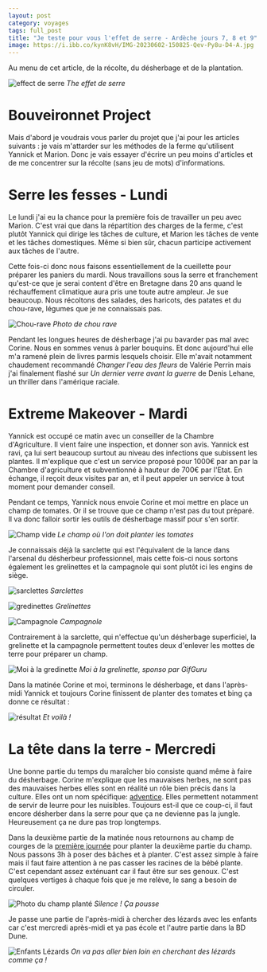 ```yaml
---
layout: post 
category: voyages
tags: full_post
title: "Je teste pour vous l'effet de serre - Ardèche jours 7, 8 et 9"
image: https://i.ibb.co/kynK8vH/IMG-20230602-150825-Qev-Py8u-D4-A.jpg
---
```


Au menu de cet article, de la récolte, du désherbage et de la plantation. 

![effect de serre](https://i.ibb.co/kynK8vH/IMG-20230602-150825-Qev-Py8u-D4-A.jpg)
_The effet de serre_

<!--more-->

# Bouveironnet Project

Mais d'abord je voudrais vous parler du projet que j'ai pour les articles suivants : je vais m'attarder sur les méthodes de la ferme qu'utilisent Yannick et Marion. Donc je vais essayer d'écrire un peu moins d'articles et de me concentrer sur la récolte (sans jeu de mots) d'informations.

# Serre les fesses - Lundi

Le lundi j'ai eu la chance pour la première fois de travailler un peu avec Marion. C'est vrai que dans la répartition des charges de la ferme, c'est plutôt Yannick qui dirige les tâches de culture, et Marion les tâches de vente et les tâches domestiques. Même si bien sûr, chacun participe activement aux tâches de l'autre.

Cette fois-ci donc nous faisons essentiellement de la cueillette pour préparer les paniers du mardi. 
Nous travaillons sous la serre et franchement qu'est-ce que je serai content d'être en Bretagne dans 20 ans quand le réchauffement climatique aura pris une toute autre ampleur. Je sue beaucoup. 
Nous récoltons des salades, des haricots, des patates et du chou-rave, légumes que je ne connaissais pas. 

![Chou-rave](https://i.ibb.co/qWRwPGm/IMG-20230531-163439-eue0c7-C883.jpg)
_Photo de chou rave_

Pendant les longues heures de désherbage j'ai pu bavarder pas mal avec Corine. Nous en sommes venus à parler bouquins. Et donc aujourd'hui elle m'a ramené plein de livres parmis lesquels choisir. Elle m'avait notamment chaudement recommandé _Changer l'eau des fleurs_ de Valérie Perrin mais j'ai finalement flashé sur _Un dernier verre avant la guerre_ de Denis Lehane, un thriller dans l'amérique raciale. 

# Extreme Makeover - Mardi 

Yannick est occupé ce matin avec un conseiller de la Chambre d'Agriculture. Il vient faire une inspection, et donner son avis. Yannick est ravi, ça lui sert beaucoup surtout au niveau des infections que subissent les plantes. Il m'explique que c'est un service proposé pour 1000€ par an par la Chambre d'agriculture et subventionné à hauteur de 700€ par l'Etat. En échange, il reçoit deux visites par an, et il peut appeler un service à tout moment pour demander conseil. 

Pendant ce temps, Yannick nous envoie Corine et moi mettre en place un champ de tomates. Or il se trouve que ce champ n'est pas du tout préparé. Il va donc falloir sortir les outils de désherbage massif pour s'en sortir.

![Champ vide](https://i.ibb.co/mXTQKXg/IMG-20230530-094307-Kl48p-Cw-T87.jpg)
_Le champ où l'on doit planter les tomates_

Je connaissais déjà la sarclette qui est l'équivalent de la lance dans l'arsenal du désherbeur professionnel, mais cette fois-ci nous sortons également les grelinettes et la campagnole qui sont plutôt ici les engins de siège.

![sarclettes](https://i.ibb.co/51kG6tm/IMG-20230530-094209-3-VZTsqv-N9-E.jpg)
_Sarclettes_

![gredinettes](https://i.ibb.co/ng1VDVn/IMG-20230530-094239-AHk-Ec7a-L5-R.jpg)
_Grelinettes_

![Campagnole](https://i.ibb.co/k5XKbBF/IMG-20230530-094135-BIJn-HOm-E0g.jpg)
_Campagnole_

Contrairement à la sarclette, qui n'effectue qu'un désherbage superficiel, la grelinette et la campagnole permettent toutes deux d'enlever les mottes de terre pour préparer un champ.

![Moi à la gredinette](https://i.ibb.co/bvwsBtg/Gif-20230531160244511-by-gifguru.gif)
_Moi à la grelinette, sponso par GifGuru_

Dans la matinée Corine et moi, terminons le désherbage, et dans l'après-midi Yannick et toujours Corine finissent de planter des tomates et bing ça donne ce résultat : 

![résultat](https://i.ibb.co/WWgZ2yv/IMG-20230530-185508-PHQp2-JWu8v.jpg)
_Et voilà !_

# La tête dans la terre - Mercredi

Une bonne partie du temps du maraîcher bio consiste quand même à faire du désherbage. Corine m'explique que les mauvaises herbes, ne sont pas des mauvaises herbes elles sont en réalité un rôle bien précis dans la culture. Elles ont un nom spécifique: [adventice](https://fr.m.wikipedia.org/wiki/Adventice). Elles permettent notamment de servir de leurre pour les nuisibles.
Toujours est-il que ce coup-ci, il faut encore désherber dans la serre pour que ça ne devienne pas la jungle.
Heureusement ça ne dure pas trop longtemps.

Dans la deuxième partie de la matinée nous retournons au champ de courges de la [première journée](ardeche-1) pour planter la deuxième partie du champ. Nous passons 3h à poser des bâches et à planter. C'est assez simple à faire mais il faut faire attention à ne pas casser les racines de la bébé plante. C'est cependant assez exténuant car il faut être sur ses genoux. C'est quelques vertiges à chaque fois que je me relève, le sang a besoin de circuler.

![Photo du champ planté](https://i.ibb.co/R6X7GvX/IMG-20230531-163930-u-Bv41-UAv8e.jpg)
_Silence ! Ça pousse_

Je passe une partie de l'après-midi à chercher des lézards avec les enfants car c'est mercredi après-midi et ya pas école et l'autre partie dans la BD Dune. 

![Enfants Lézards](https://i.ibb.co/kGj5ttd/photocollage-202362151926458-pl-CWp-Rqa9-T.jpg)
_On va pas aller bien loin en cherchant des lézards comme ça !_